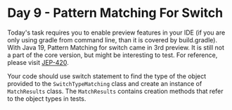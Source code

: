 # Day 9 - Pattern Matching For Switch

Today's task requires you to enable preview features in your IDE (if you are only using gradle from command line, than it is covered by build.gradle).
With Java 19, Pattern Matching for switch came in 3rd preview. 
It is still not a part of the core version, but might be interesting to test.
For reference, please visit [JEP-420](https://openjdk.org/jeps/420).

Your code should use switch statement to find the type of the object provided to the `SwitchTypeMatching` class and create an instance of `MatchResults` class.
The `MatchResults` contains creation methods that refer to the object types in tests.